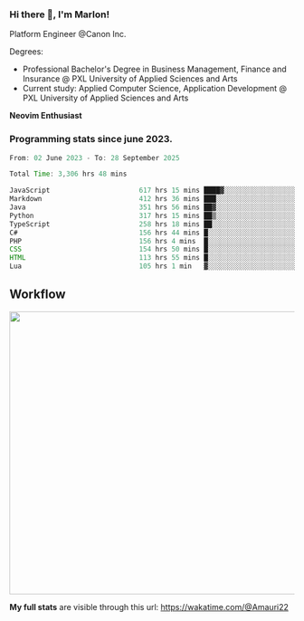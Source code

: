 
### Hi there 👋, I'm Marlon!

Platform Engineer @Canon Inc.

Degrees: 
- Professional Bachelor's Degree in Business Management, Finance and Insurance @ PXL University of Applied Sciences and Arts
- Current study: Applied Computer Science, Application Development @ PXL University of Applied Sciences and Arts

**Neovim Enthusiast**

### Programming stats since june 2023.
<!--START_SECTION:waka-->

```java
From: 02 June 2023 - To: 28 September 2025

Total Time: 3,306 hrs 48 mins

JavaScript                      617 hrs 15 mins ████▓░░░░░░░░░░░░░░░░░░░░   18.26 %
Markdown                        412 hrs 36 mins ███░░░░░░░░░░░░░░░░░░░░░░   12.21 %
Java                            351 hrs 56 mins ██▓░░░░░░░░░░░░░░░░░░░░░░   10.41 %
Python                          317 hrs 15 mins ██▒░░░░░░░░░░░░░░░░░░░░░░   09.39 %
TypeScript                      258 hrs 18 mins ██░░░░░░░░░░░░░░░░░░░░░░░   07.64 %
C#                              156 hrs 44 mins █░░░░░░░░░░░░░░░░░░░░░░░░   04.64 %
PHP                             156 hrs 4 mins  █░░░░░░░░░░░░░░░░░░░░░░░░   04.62 %
CSS                             154 hrs 50 mins █░░░░░░░░░░░░░░░░░░░░░░░░   04.58 %
HTML                            113 hrs 55 mins █░░░░░░░░░░░░░░░░░░░░░░░░   03.37 %
Lua                             105 hrs 1 min   ▓░░░░░░░░░░░░░░░░░░░░░░░░   03.11 %
```

<!--END_SECTION:waka-->

## Workflow
<a href="https://wakatime.com"><img width="750" height="500" src="https://wakatime.com/share/@Amauri22/c9755ad7-b574-44e4-a9ee-ddb3582724ea.png" /></a>

**My full stats** are visible through this url: https://wakatime.com/@Amauri22
